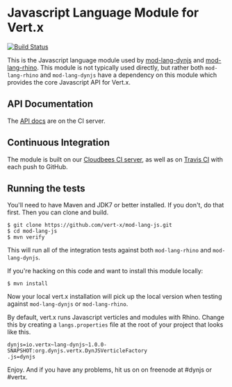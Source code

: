 # Javascript Language Module for Vert.x

[![Build Status](https://travis-ci.org/vert-x/mod-lang-js.png?branch=master)](https://travis-ci.org/vert-x/mod-lang-js)

This is the Javascript language module used by 
[mod-lang-dynjs](https://github.com/vert-x/mod-lang-dynjs) and
[mod-lang-rhino](https://github.com/vert-x/mod-lang-rhino). 
This module is not typically used directly, but rather both `mod-lang-rhino`
and `mod-lang-dynjs` have a dependency on this module which provides
the core Javascript API for Vert.x.

## API Documentation

The [API docs](https://projectodd.ci.cloudbees.com/job/lang-js/lastSuccessfulBuild/artifact/target/docs/index.html)
are on the CI server.

## Continuous Integration

The module is built on our [Cloudbees CI server](https://projectodd.ci.cloudbees.com/view/DynJS/job/lang-js/),
as well as on [Travis CI](https://travis-ci.org/vert-x/mod-lang-js) with each push to GitHub.

## Running the tests

You'll need to have Maven and JDK7 or better installed. If you don't, do that
first. Then you can clone and build.

    $ git clone https://github.com/vert-x/mod-lang-js.git
    $ cd mod-lang-js
    $ mvn verify

This will run all of the integration tests against both `mod-lang-rhino` and `mod-lang-dynjs`.

If you're hacking on this code and want to install this module locally:

    $ mvn install

Now your local vert.x installation will pick up the local version when
testing against `mod-lang-dynjs` or `mod-lang-rhino`.

By default, vert.x runs Javascript verticles and modules with Rhino. Change
this by creating a `langs.properties` file at the root of your project that
looks like this.

    dynjs=io.vertx~lang-dynjs~1.0.0-SNAPSHOT:org.dynjs.vertx.DynJSVerticleFactory
    .js=dynjs

Enjoy. And if you have any problems, hit us on on freenode at #dynjs or #vertx.
